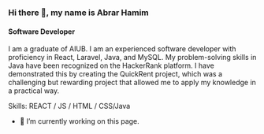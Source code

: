 ### Hi there 👋, my name is Abrar Hamim
#### Software Developer
I am a graduate of AIUB. I am an experienced software developer with proficiency in React, Laravel, Java, and MySQL. My problem-solving skills in Java have been recognized on the HackerRank platform. I have demonstrated this by creating the QuickRent project, which was a challenging but rewarding project that allowed me to apply my knowledge in a practical way.

Skills: REACT / JS / HTML / CSS/Java

- 🔭 I’m currently working on this page. 




